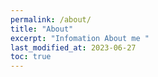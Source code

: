 ```yaml
---
permalink: /about/
title: "About"
excerpt: "Infomation About me "
last_modified_at: 2023-06-27
toc: true
---
```

